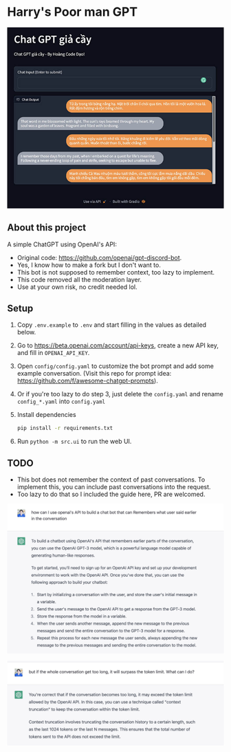 # Harry's Poor man GPT

![Screenshot](./imgs/screenshot.jpg)

## About this project

A simple ChatGPT using OpenAI's API:

- Original code: <https://github.com/openai/gpt-discord-bot>.
- Yes, I know how to make a fork but I don't want to.
- This bot is not supposed to remember context, too lazy to implement.
- This code removed all the moderation layer.
- Use at your own risk, no credit needed lol.

## Setup

1. Copy `.env.example` to `.env` and start filling in the values as detailed below.
2. Go to <https://beta.openai.com/account/api-keys>, create a new API key, and fill in `OPENAI_API_KEY`.
3. Open `config/config.yaml` to customize the bot prompt and add some example conversation. (Visit this repo for prompt idea: <https://github.com/f/awesome-chatgpt-prompts>).
4. Or if you're too lazy to do step 3, just delete the `config.yaml` and rename `config_*.yaml` into `config.yaml`
5. Install dependencies

    ```bash
    pip install -r requirements.txt
    ```

6. Run `python -m src.ui` to run the web UI.

## TODO

- This bot does not remember the context of past conversations. To implement this, you can include past conversations into the request.
- Too lazy to do that so I included the guide here, PR are welcomed.

![Screenshot](./imgs/context_1.jpeg)

![Screenshot](./imgs/context_2.jpeg)
